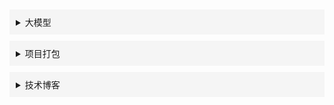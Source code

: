 <style>
details {
    border-radius: 4px; margin: 10px 0;background-color: #f5f5f5;
}
summary {
    cursor: pointer; background-color: #f5f5f5; padding: 10px;
}
.fold{
    padding: 10px
}
.fold a{
    color: #909399;
    padding: 10px
}
.fold a:hover{
    color: #606266;
}
</style>
<details> 
  <summary>大模型</summary>
  <div class="fold">
      <a href="/#/zh-cn/大模型/排行榜.md"  target="_self" >大模型排行</a><br>
      <a href="/#/zh-cn/大模型/LangChain/利用ZhipuAi完成知识库建立.md"  target="_self">利用ZhipuAi完成知识库建立</a><br>
      <a href="/#/zh-cn/大模型/LangChain/构造自己的LLM供给LangChain使用.md"  target="_self">构造自己的LLM供给LangChain使用</a><br>
      <details> 
        <summary>高级Prompt大全</summary>
        <div class="fold">
            <a href="/#/zh-cn/大模型/LangChain/高级Prompt大全/分支对话Prompt.md" target="_self" title="分支对话Prompt">分支对话Prompt</a>
        </div>
      </details>
    </div>
</details>
<details> 
  <summary>项目打包</summary>
  <div class="fold">
    <a target="_self" href="/#/zh-cn/项目打包/项目常用打包方法.md">项目常用打包方法</a><br>
  </div>
</details>
<details> 
  <summary>技术博客</summary>
  <div class="fold">
    <a target="_self" href="/#/zh-cn/技术博客/Github+docsify零成本轻松打造在线文档.md">Github+docsify零成本轻松打造在线文档网站</a><br>
  </div>
</details>



